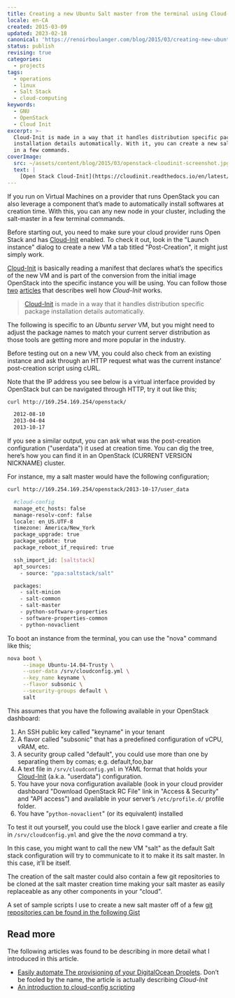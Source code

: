 ```yaml
---
title: Creating a new Ubuntu Salt master from the terminal using Cloud-Init
locale: en-CA
created: 2015-03-09
updated: 2023-02-18
canonical: 'https://renoirboulanger.com/blog/2015/03/creating-new-ubuntu-salt-master-terminal-using-cloud-init/'
status: publish
revising: true
categories:
  - projects
tags:
  - operations
  - linux
  - Salt Stack
  - cloud-computing
keywords:
  - GNU
  - OpenStack
  - Cloud Init
excerpt: >-
  Cloud-Init is made in a way that it handles distribution specific package
  installation details automatically. With it, you can create a new salt master
  in a few commands.
coverImage:
  src: ~/assets/content/blog/2015/03/openstack-cloudinit-screenshot.jpg
  text: |
    [Open Stack Cloud-Init](https://cloudinit.readthedocs.io/en/latest/) documentation.
---
```


If you run on Virtual Machines on a provider that runs OpenStack you can also
leverage a component that’s made to automatically install softwares at creation
time. With this, you can any new node in your cluster, including the salt-master
in a few terminal commands.

Before starting out, you need to make sure your cloud provider runs Open Stack
and has [Cloud-Init][0] enabled. To check it out, look in the "Launch instance"
dialog to create a new VM a tab titled "Post-Creation", it might just simply
work.

<app-image style="float:unset;" src="~/assets/content/blog/2015/03/openstack-cloudinit-launchinstance-dialog.png" alt="OpenStack Cloud-Init dialog">
</app-image>

[Cloud-Init][0] is basically reading a manifest that declares what’s the
specifics of the new VM and is part of the conversion from the initial image
OpenStack into the specific instance you will be using. You can follow those
[two][1] [articles][2] that describes well how _Cloud-Init_ works.

> [Cloud-Init][0] is made in a way that it handles distribution specific
> package installation details automatically.

The following is specific to an _Ubuntu server_ VM, but you might need to adjust
the package names to match your current server distribution as those tools are
getting more and more popular in the industry.

Before testing out on a new VM, you could also check from an existing instance
and ask through an HTTP request what was the current instance’ post-creation
script using cURL.

Note that the IP address you see below is a virtual interface provided by
OpenStack but can be navigated through HTTP, try it out like this;

```bash
curl http://169.254.169.254/openstack/

  2012-08-10
  2013-04-04
  2013-10-17
```

If you see a similar output, you can ask what was the post-creation
configuration ("userdata") it used at creation time. You can dig the tree,
here’s how you can find it in an OpenStack (CURRENT VERSION NICKNAME) cluster.

For instance, my a salt master would have the following configuration;

```bash
curl http://169.254.169.254/openstack/2013-10-17/user_data

  #cloud-config
  manage_etc_hosts: false
  manage-resolv-conf: false
  locale: en_US.UTF-8
  timezone: America/New_York
  package_upgrade: true
  package_update: true
  package_reboot_if_required: true

  ssh_import_id: [saltstack]
  apt_sources:
    - source: "ppa:saltstack/salt"

  packages:
    - salt-minion
    - salt-common
    - salt-master
    - python-software-properties
    - software-properties-common
    - python-novaclient
```

To boot an instance from the terminal, you can use the "nova" command like this;

```bash
nova boot \
     --image Ubuntu-14.04-Trusty \
     --user-data /srv/cloudconfig.yml \
     --key_name keyname \
     --flavor subsonic \
     --security-groups default \
     salt
```

This assumes that you have the following available in your OpenStack dashboard:

1. An SSH public key called "keyname" in your tenant
2. A flavor called "subsonic" that has a predefined configuration of vCPU, vRAM,
   etc.
3. A security group called "default", you could use more than one by separating
   them by comas; e.g. default,foo,bar
4. A text file in `/srv/cloudconfig.yml` in YAML format that holds your
   [Cloud-Init][0] (a.k.a. "userdata") configuration.
5. You have your nova configuration available (look in your cloud provider
   dashboard "Download OpenStack RC File" link in "Access & Security" and "API
   access") and available in your server’s `/etc/profile.d/` profile folder.
6. You have "`python-novaclient`" (or its equivalent) installed

To test it out yourself, you could use the block I gave earlier and create a
file in `/srv/cloudconfig.yml` and give the the _nova_ command a try.

In this case, you might want to call the new VM "salt" as the default Salt stack
configuration will try to communicate to it to make it its salt master. In this
case, it’ll be itself.

The creation of the salt master could also contain a few git repositories to be
cloned at the salt master creation time making your salt master as easily
replaceable as any other components in your "cloud".

A set of sample scripts I use to create a new salt master off of a few
[git repositories can be found in the following Gist][3]

## Read more

The following articles was found to be describing in more detail what I
introduced in this article.

- [Easily automate The provisioning of your DigitalOcean Droplets][1]. Don’t be
  fooled by the name, the article is actually describing _Cloud-Init_
- [An introduction to cloud-config scripting][2]

[0]:
  https://cloudinit.readthedocs.org/en/latest/
  'Cloud-Init reference documentation pages'
[1]:
  https://www.digitalocean.com/community/tutorials/an-introduction-to-cloud-config-scripting
  'Easily automate The provisioning of your DigitalOcean Droplets ... using Cloud-Init'
[2]:
  https://www.digitalocean.com/community/tutorials/an-introduction-to-cloud-config-scripting
  'An introduction to cloud-config scripting'
[3]: https://gist.github.com/WebPlatformDocs/01c09df78f05612c281f
